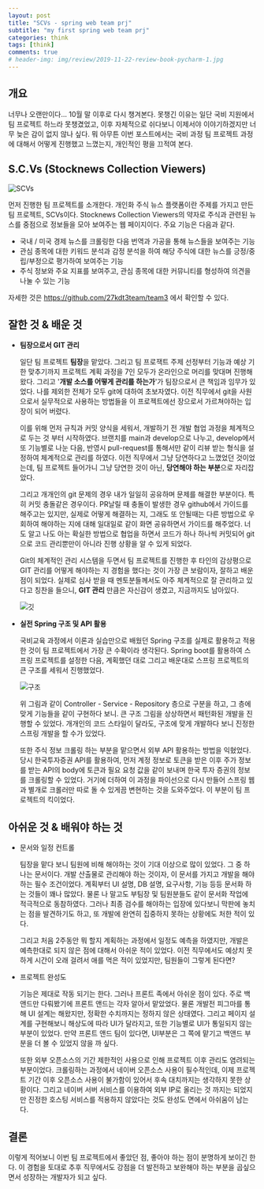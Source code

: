```yaml
---  
layout: post  
title: "SCVs - spring web team prj"  
subtitle: "my first spring web team prj"  
categories: think  
tags: [think]   
comments: true  
# header-img: img/review/2019-11-22-review-book-pycharm-1.jpg  
---  
```

  
## 개요  
너무나 오랜만이다... 10월 말 이후로 다시 챙겨본다. 못챙긴 이유는 일단 국비 지원에서 팀 프로젝트 하느라 못챙겼었고, 이후 자체적으로 쉬다보니 이제서야 이야기하겠지만 너무 늦은 감이 없지 않나 싶다. 뭐 아무튼 이번 포스트에서는 국비 과정 팀 프로젝트 과정에 대해서 어떻게 진행했고 느꼈는지, 개인적인 평을 끄적여 본다.

## S.C.Vs (Stocknews Collection Viewers)
![SCVs](https://zzangkkmin.github.io/assets/img/postImages/2025-01-15-think-scvs.png)  

먼저 진행한 팀 프로젝트를 소개한다. 개인화 주식 뉴스 플랫폼이란 주제를 가지고 만든 팀 프로젝트, SCVs이다. Stocknews Collection Viewers의 약자로 주식과 관련된 뉴스를 중점으로 정보들을 모아 보여주는 웹 페이지이다. 주요 기능은 다음과 같다.  
- 국내 / 미국 경제 뉴스를 크롤링한 다음 번역과 가공을 통해 뉴스들을 보여주는 기능
- 관심 종목에 대한 키워드 분석과 감정 분석을 하여 해당 주식에 대한 뉴스를 긍정/중립/부정으로 평가하여 보여주는 기능
- 주식 정보와 주요 지표를 보여주고, 관심 종목에 대한 커뮤니티를 형성하여 의견을 나눌 수 있는 기능

자세한 것은 https://github.com/27kdt3team/team3 에서 확인할 수 있다.

## 잘한 것 & 배운 것
- **팀장으로서 GIT 관리**  
  
  일단 팀 프로젝트 **팀장**을 맡았다. 그리고 팀 프로잭트 주제 선정부터 기능과 예상 기한 맞추기까지 프로젝트 계획 과정을 7인 모두가 온라인으로 머리를 맞대며 진행해왔다. 그리고 '**개발 소스를 어떻게 관리를 하는가**'가 팀장으로서 큰 책임과 임무가 있었다. 나를 제외한 전체가 모두 git에 대하여 초보자였다. 이전 직무에서 git을 사원으로서 실무적으로 사용하는 방법들을 이 프로젝트에선 장으로서 가르쳐야하는 입장이 되어 버렸다.  

  이를 위해 먼저 규칙과 커밋 양식을 세워서, 개발하기 전 개발 협업 과정을 체계적으로 두는 것 부터 시작하였다. 브랜치를 main과 develop으로 나누고, develop에서 또 기능별로 나눈 다음, 반영시 pull-request를 통해서만 같이 리뷰 받는 형식을 설정하여 체계적으로 관리를 하였다. 이전 직무에서 그냥 당연하다고 느꼈었던 것이었는데, 팀 프로젝트 들어가니 그냥 당연한 것이 아닌, **당연해야 하는 부분**으로 자리잡았다.  

  그리고 개개인의 git 문제의 경우 내가 일일히 공유하며 문제를 해결한 부분이다. 특히 커밋 충돌같은 경우이다. PR날릴 때 충돌이 발생한 경우 github에서 가이드를 해주고는 있지만, 실제로 어떻게 해결하는 지, 그래도 또 안될때는 다른 방법으로 우회하여 해야하는 지에 대해 일대일로 같이 화면 공유하면서 가이드를 해주었다. 너도 알고 나도 아는 확실한 방법으로 협업을 하면서 코드가 하나 하나씩 커밋되어 git으로 코드 관리뿐만이 아니라 진행 상황을 알 수 있게 되었다.  

  Git의 체계적인 관리 시스템을 두면서 팀 프로젝트를 진행한 후 타인의 감상평으로 GIT 관리를 어떻게 해야하는 지 경험을 했다는 것이 가장 큰 보람이자, 잘하고 배운 점이 되었다. 실제로 심사 받을 때 멘토분들께서도 아주 체계적으로 잘 관리하고 있다고 칭찬을 들으니, **GIT 관리** 만큼은 자신감이 생겼고, 지금까지도 남아있다.

  ![깃](https://zzangkkmin.github.io/assets/img/postImages/2025-01-15-think-scvs_git.gif)

- **실전 Spring 구조 및 API 활용**  
  
  국비교육 과정에서 이론과 실습만으로 배웠던 Spring 구조를 실제로 활용하고 적용한 것이 팀 프로젝트에서 가장 큰 수확이라 생각된다. Spring boot를 활용하여 스프링 프로젝트를 설정한 다음, 계획했던 대로 그리고 배운대로 스프링 프로젝트의 큰 구조를 세워서 진행했었다.  

  ![구조](https://zzangkkmin.github.io/assets/img/postImages/2025-01-15-think-scvs-structure.png)

  위 그림과 같이 Controller - Service - Repository 층으로 구분을 하고, 그 층에 맞게 기능들을 같이 구현하다 보니. 큰 구조 그림을 상상하면서 패턴화된 개발을 진행할 수 있었다. 개개인의 코드 스타일이 달라도, 구조에 맞게 개발하다 보니 진정한 스프링 개발을 할 수가 있었다.

  또한 주식 정보 크롤링 하는 부분을 맡으면서 외부 API 활용하는 방법을 익혔었다. 당시 한국투자증권 API를 활용하여, 먼저 계정 정보로 토큰을 받은 이후 주가 정보를 받는 API의 body에 토큰과 필요 요청 값을 같이 보내며 한국 투자 증권의 정보를 크롤링할 수 있었다. 거기에 더하여 이 과정을 파이선으로 다시 만들어 스프링 웹과 별개로 크롤러만 따로 돌 수 있게끔 변현하는 것을 도와주었다. 이 부분이 팀 프로젝트의 킥이었다.

## 아쉬운 것 & 배워야 하는 것
- 문서와 일정 컨트롤  
  
  팀장을 맡다 보니 팀원에 비해 해야하는 것이 기대 이상으로 많이 있었다. 그 중 하나는 문서이다. 개발 산출물로 관리해야 하는 것이자, 이 문서를 가지고 개발을 해야하는 필수 조건이었다. 계획부터 UI 설명, DB 설명, 요구사항, 기능 등등 문서화 하는 것들이 꽤나 많았다. 물론 나 말고도 부팀장 및 팀원분들도 같이 문서화 작업에 적극적으로 동참하였다. 그러나 최종 검수를 해야하는 입장에 있다보니 막판에 놓치는 점을 발견하기도 하고, 또 개발에 완연히 집중하지 못하는 상황에도 처한 적이 있다.  

  그리고 처음 2주동안 뭐 할지 계획하는 과정에서 일정도 예측을 하였지만, 개발은 예측한대로 되지 않은 점에 대해서 아쉬운 적이 있었다. 이전 직무에서도 예상치 못하게 시간이 오래 걸려서 애를 먹은 적이 있었지만, 팀원들이 그렇게 된다면?

- 프로젝트 완성도  

  기능은 제대로 작동 되기는 한다. 그러나 프론트 족에서 아쉬운 점이 있다. 주로 백앤드만 다뤄봤기에 프론트 앤드는 각자 알아서 맡았었다. 물론 개발전 피그마를 통해 UI 설계는 해왔지만, 정확한 수치까지는 정하지 않은 상태였다. 그리고 페이지 설계를 구현해보니 해상도에 따라 UI가 달라지고, 또한 기능별로 UI가 통일되지 않는 부분이 있었다. 만약 프론트 앤드 팀이 있다면, UI부분은 그 쪽에 맡기고 백앤드 부분을 더 볼 수 있었지 않을 까 싶다.  

  또한 외부 오픈소스의 기간 제한적인 사용으로 인해 프로젝트 이후 관리도 염려되는 부분이었다. 크롤링하는 과정에서 네이버 오픈소스 사용이 필수적인데, 이제 프로젝트 기간 이후 오픈소스 사용이 불가함이 있어서 후속 대치까지는 생각하지 못한 상황이다. 그리고 네이버 서버 서비스를 이용하여 외부 IP로 올리는 것 까지는 되었지만 진정한 호스팅 서비스를 적용하지 않았다는 것도 완성도 면에서 아쉬움이 남는다.

## 결론

이렇게 적어보니 이번 팀 프로젝트에서 좋았던 점, 좋아야 하는 점이 분명하게 보이긴 한다. 이 경험을 토대로 추후 직무에서도 강점을 더 발전하고 보완해야 하는 부분을 곱싶으면서 성장하는 개발자가 되고 싶다.
